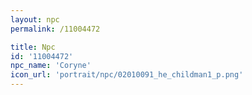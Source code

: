 ```yaml
---
layout: npc
permalink: /11004472

title: Npc
id: '11004472'
npc_name: 'Coryne'
icon_url: 'portrait/npc/02010091_he_childman1_p.png'
---
```

